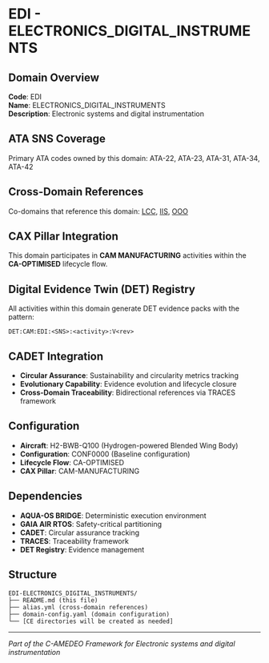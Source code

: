 # EDI - ELECTRONICS_DIGITAL_INSTRUMENTS

## Domain Overview
**Code**: EDI  
**Name**: ELECTRONICS_DIGITAL_INSTRUMENTS  
**Description**: Electronic systems and digital instrumentation

## ATA SNS Coverage
Primary ATA codes owned by this domain:
ATA-22, ATA-23, ATA-31, ATA-34, ATA-42

## Cross-Domain References
Co-domains that reference this domain:
[LCC](../LCC-*/), [IIS](../IIS-*/), [OOO](../OOO-*/)

## CAX Pillar Integration
This domain participates in **CAM MANUFACTURING** activities within the **CA-OPTIMISED** lifecycle flow.

## Digital Evidence Twin (DET) Registry
All activities within this domain generate DET evidence packs with the pattern:
```
DET:CAM:EDI:<SNS>:<activity>:V<rev>
```

## CADET Integration
- **Circular Assurance**: Sustainability and circularity metrics tracking
- **Evolutionary Capability**: Evidence evolution and lifecycle closure
- **Cross-Domain Traceability**: Bidirectional references via TRACES framework

## Configuration
- **Aircraft**: H2-BWB-Q100 (Hydrogen-powered Blended Wing Body)
- **Configuration**: CONF0000 (Baseline configuration)
- **Lifecycle Flow**: CA-OPTIMISED
- **CAX Pillar**: CAM-MANUFACTURING

## Dependencies
- **AQUA-OS BRIDGE**: Deterministic execution environment
- **GAIA AIR RTOS**: Safety-critical partitioning
- **CADET**: Circular assurance tracking
- **TRACES**: Traceability framework
- **DET Registry**: Evidence management

## Structure
```
EDI-ELECTRONICS_DIGITAL_INSTRUMENTS/
├── README.md (this file)
├── alias.yml (cross-domain references)
├── domain-config.yaml (domain configuration)
└── [CE directories will be created as needed]
```

---
*Part of the C-AMEDEO Framework for Electronic systems and digital instrumentation*
